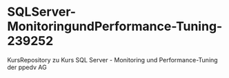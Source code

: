 # SQLServer-MonitoringundPerformance-Tuning-239252
KursRepository zu Kurs SQL Server - Monitoring und Performance-Tuning  der ppedv AG
